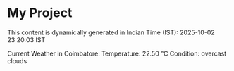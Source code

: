 # My Project

This content is dynamically generated in Indian Time (IST): 2025-10-02 23:20:03 IST


Current Weather in Coimbatore:
Temperature: 22.50 °C
Condition: overcast clouds
